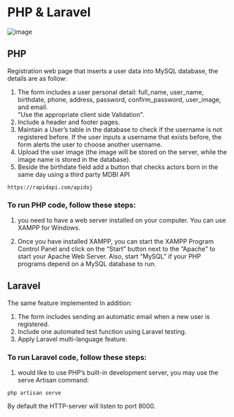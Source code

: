 # PHP & Laravel
![image](https://github.com/MonicaSaeed/PHP/assets/101058082/bb76f9bb-bb48-4e9c-8a3c-1d4f163ca005.PNG)
## PHP
Registration web page that inserts a user data into MySQL database, the details are as follow:<br>
1. The form includes a user personal detail: full_name, user_name, birthdate, phone, address, 
password, confirm_password, user_image, and email. <br>
"Use the appropriate client side Validation".
2. Include a header and footer pages.<br>
3. Maintain a User’s table in the database to check if the username is not registered before. If the 
user inputs a username that exists before, the form alerts the user to choose another username.
4. Upload the user image (the image will be stored on the server, while the image name is stored 
in the database).
5. Beside the birthdate field add a button that checks actors born in the same day using a third party MDBI API 
```
https://rapidapi.com/apidoj
```
### To run PHP code, follow these steps:
1. you need to have a web server installed on your computer. You can use XAMPP for Windows.

2. Once you have installed XAMPP, you can start the XAMPP Program Control Panel and click on the “Start” button next to the “Apache” to start your Apache Web Server. Also, start “MySQL” if your PHP programs depend on a MySQL database to run.

## Laravel
The same feature implemented  In addition: <br>
1. The form includes sending an automatic email when a new user is registered.<br>
2. Include one automated test function using Laravel testing.<br>
3. Apply Laravel multi-language feature.
### To run Laravel code, follow these steps:
1. would like to use PHP’s built-in development server, you may use the serve Artisan command: 
```
php artisan serve
``` 
By default the HTTP-server will listen to port 8000.
